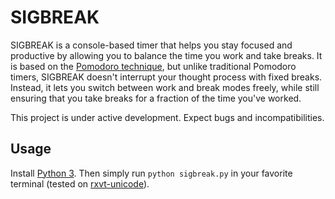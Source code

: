 # SIGBREAK
SIGBREAK is a console-based timer that helps you stay focused and productive by
allowing you to balance the time you work and take breaks. It is based on the
[Pomodoro technique](https://en.wikipedia.org/wiki/Pomodoro_Technique), but
unlike traditional Pomodoro timers, SIGBREAK doesn't interrupt your thought process
with fixed breaks. Instead, it lets you switch between work and
break modes freely, while still ensuring that you take breaks for a
fraction of the time you've worked.

This project is under active development. Expect bugs and incompatibilities.

## Usage
Install [Python 3](https://www.python.org/). Then simply run `python
sigbreak.py` in your favorite terminal (tested on
[rxvt-unicode](http://software.schmorp.de/pkg/rxvt-unicode.html)).
